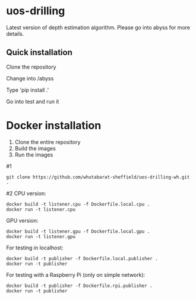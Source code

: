 # uos-drilling
Latest version of depth estimation algorithm.
Please go into abyss for more details.

## Quick installation
Clone the repository

Change into /abyss

Type 'pip install .'

Go into test and run it

# Docker installation

1. Clone the entire repository
2. Build the images
3. Run the images

#1
```
git clone https://github.com/whutabarat-sheffield/uos-drilling-wh.git .
```

#2
CPU version:
```
docker build -t listener.cpu -f Dockerfile.local.cpu .
docker run -t listener.cpu
```

GPU version:
```
docker build -t listener.gpu -f Dockerfile.local.gpu .
docker run -t listener.gpu
```

For testing in localhost:
```
docker build -t publisher -f Dockerfile.local.publisher .
docker run -t publisher
```

For testing with a Raspberry Pi (only on simple network):
```
docker build -t publisher -f Dockerfile.rpi.publisher .
docker run -t publisher
```